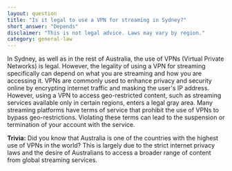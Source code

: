 ```yaml
---
layout: question
title: "Is it legal to use a VPN for streaming in Sydney?"
short_answer: "Depends"
disclaimer: "This is not legal advice. Laws may vary by region."
category: general-law
---
```

In Sydney, as well as in the rest of Australia, the use of VPNs (Virtual Private Networks) is legal. However, the legality of using a VPN for streaming specifically can depend on what you are streaming and how you are accessing it. VPNs are commonly used to enhance privacy and security online by encrypting internet traffic and masking the user's IP address. However, using a VPN to access geo-restricted content, such as streaming services available only in certain regions, enters a legal gray area. Many streaming platforms have terms of service that prohibit the use of VPNs to bypass geo-restrictions. Violating these terms can lead to the suspension or termination of your account with the service.

**Trivia:** Did you know that Australia is one of the countries with the highest use of VPNs in the world? This is largely due to the strict internet privacy laws and the desire of Australians to access a broader range of content from global streaming services.

